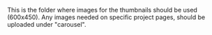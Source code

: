 This is the folder where images for the thumbnails should be used (600x450). Any images needed on specific project pages, should be uploaded under "carousel".
